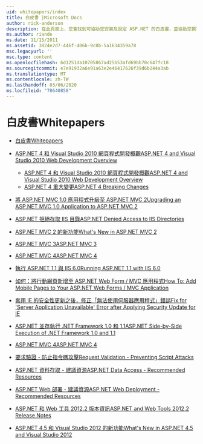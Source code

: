 ```yaml
---
uid: whitepapers/index
title: 白皮書 |Microsoft Docs
author: rick-anderson
description: 在此頁面上，您會找到可協助您安裝及設定 ASP.NET 的白皮書，並協助您撰寫安全、快速且彈性的 ASP.NET 應用程式。
ms.author: riande
ms.date: 11/15/2011
ms.assetid: 3824e2d7-446f-406b-9c8b-5a1634359a78
msc.legacyurl: ''
msc.type: content
ms.openlocfilehash: 6d1251da10705867ad25b53afd69bb70c647fc18
ms.sourcegitcommit: e7e91932a6e91a63e2e46417626f39d6b244a3ab
ms.translationtype: MT
ms.contentlocale: zh-TW
ms.lasthandoff: 03/06/2020
ms.locfileid: "78640858"
---
```

# <a name="whitepapers"></a><span data-ttu-id="dc5b7-103">白皮書</span><span class="sxs-lookup"><span data-stu-id="dc5b7-103">Whitepapers</span></span>

- [<span data-ttu-id="dc5b7-104">白皮書</span><span class="sxs-lookup"><span data-stu-id="dc5b7-104">Whitepapers</span></span>](overview.md)
- [<span data-ttu-id="dc5b7-105">ASP.NET 4 和 Visual Studio 2010 網頁程式開發概觀</span><span class="sxs-lookup"><span data-stu-id="dc5b7-105">ASP.NET 4 and Visual Studio 2010 Web Development Overview</span></span>](aspnet4/index.md)

    - [<span data-ttu-id="dc5b7-106">ASP.NET 4 和 Visual Studio 2010 網頁程式開發概觀</span><span class="sxs-lookup"><span data-stu-id="dc5b7-106">ASP.NET 4 and Visual Studio 2010 Web Development Overview</span></span>](aspnet4/overview.md)
    - [<span data-ttu-id="dc5b7-107">ASP.NET 4 重大變更</span><span class="sxs-lookup"><span data-stu-id="dc5b7-107">ASP.NET 4 Breaking Changes</span></span>](aspnet4/breaking-changes.md)
- [<span data-ttu-id="dc5b7-108">將 ASP.NET MVC 1.0 應用程式升級至 ASP.NET MVC 2</span><span class="sxs-lookup"><span data-stu-id="dc5b7-108">Upgrading an ASP.NET MVC 1.0 Application to ASP.NET MVC 2</span></span>](aspnet-mvc2-upgrade-notes.md)
- [<span data-ttu-id="dc5b7-109">ASP.NET 拒絕存取 IIS 目錄</span><span class="sxs-lookup"><span data-stu-id="dc5b7-109">ASP.NET Denied Access to IIS Directories</span></span>](denied-access-to-iis-directories.md)
- [<span data-ttu-id="dc5b7-110">ASP.NET MVC 2 的新功能</span><span class="sxs-lookup"><span data-stu-id="dc5b7-110">What's New in ASP.NET MVC 2</span></span>](what-is-new-in-aspnet-mvc.md)
- [<span data-ttu-id="dc5b7-111">ASP.NET MVC 3</span><span class="sxs-lookup"><span data-stu-id="dc5b7-111">ASP.NET MVC 3</span></span>](mvc3-release-notes.md)
- [<span data-ttu-id="dc5b7-112">ASP.NET MVC 4</span><span class="sxs-lookup"><span data-stu-id="dc5b7-112">ASP.NET MVC 4</span></span>](mvc4-beta-release-notes.md)
- [<span data-ttu-id="dc5b7-113">執行 ASP.NET 1.1 與 IIS 6.0</span><span class="sxs-lookup"><span data-stu-id="dc5b7-113">Running ASP.NET 1.1 with IIS 6.0</span></span>](aspnet-and-iis6.md)
- [<span data-ttu-id="dc5b7-114">如何：將行動網頁新增至 ASP.NET Web Form / MVC 應用程式</span><span class="sxs-lookup"><span data-stu-id="dc5b7-114">How To: Add Mobile Pages to Your ASP.NET Web Forms / MVC Application</span></span>](add-mobile-pages-to-your-aspnet-web-forms-mvc-application.md)
- [<span data-ttu-id="dc5b7-115">套用 IE 的安全性更新之後，修正「無法使用伺服器應用程式」錯誤</span><span class="sxs-lookup"><span data-stu-id="dc5b7-115">Fix for 'Server Application Unavailable' Error after Applying Security Update for IE</span></span>](ms03-32-issue.md)
- [<span data-ttu-id="dc5b7-116">ASP.NET 並存執行 .NET Framework 1.0 和 1.1</span><span class="sxs-lookup"><span data-stu-id="dc5b7-116">ASP.NET Side-by-Side Execution of .NET Framework 1.0 and 1.1</span></span>](side-by-side-with-10.md)
- [<span data-ttu-id="dc5b7-117">ASP.NET MVC 4</span><span class="sxs-lookup"><span data-stu-id="dc5b7-117">ASP.NET MVC 4</span></span>](mvc4-release-notes.md)
- [<span data-ttu-id="dc5b7-118">要求驗證 - 防止指令碼攻擊</span><span class="sxs-lookup"><span data-stu-id="dc5b7-118">Request Validation - Preventing Script Attacks</span></span>](request-validation.md)
- [<span data-ttu-id="dc5b7-119">ASP.NET 資料存取 - 建議資源</span><span class="sxs-lookup"><span data-stu-id="dc5b7-119">ASP.NET Data Access - Recommended Resources</span></span>](aspnet-data-access-content-map.md)
- [<span data-ttu-id="dc5b7-120">ASP.NET Web 部署 - 建議資源</span><span class="sxs-lookup"><span data-stu-id="dc5b7-120">ASP.NET Web Deployment - Recommended Resources</span></span>](aspnet-web-deployment-content-map.md)
- [<span data-ttu-id="dc5b7-121">ASP.NET 和 Web 工具 2012.2 版本資訊</span><span class="sxs-lookup"><span data-stu-id="dc5b7-121">ASP.NET and Web Tools 2012.2 Release Notes</span></span>](aspnet-and-web-tools-20122-release-notes.md)
- [<span data-ttu-id="dc5b7-122">ASP.NET 4.5 和 Visual Studio 2012 的新功能</span><span class="sxs-lookup"><span data-stu-id="dc5b7-122">What's New in ASP.NET 4.5 and Visual Studio 2012</span></span>](whats-new-in-aspnet-45-and-visual-studio-2012.md)
